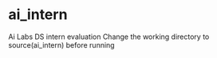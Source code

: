 # ai_intern
Ai Labs DS intern evaluation
Change the working directory to source(ai_intern) before running